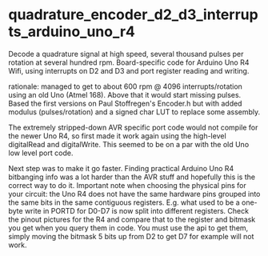 # quadrature_encoder_d2_d3_interrupts_arduino_uno_r4
Decode a quadrature signal at high speed, several thousand pulses per rotation at several hundred rpm.
Board-specific code for Arduino Uno R4 Wifi, using interrupts on D2 and D3 and port register reading and writing.

rationale: managed to get to about 600 rpm @ 4096 interrupts/rotation using an old Uno (Atmel 168). Above that it would start missing pulses.
Based the first versions on Paul Stoffregen's Encoder.h but with added modulus (pulses/rotation) and a signed char LUT to replace some assembly.

The extremely stripped-down AVR specific port code would not compile for the newer Uno R4, so first made it work again using the high-level
digitalRead and digitalWrite. This seemed to be on a par with the old Uno low level port code.

Next step was to make it go faster. Finding practical Arduino Uno R4 bitbanging info was a lot harder than the AVR stuff and hopefully this is the correct way to do it.
Important note when choosing the physical pins for your circuit: the Uno R4 does not have the same hardware pins grouped into the same bits in the same contiguous registers.
E.g. what used to be a one-byte write in PORTD for D0-D7 is now split into different registers. Check the pinout pictures for the R4 and compare that to the register and bitmask you get when you query them in code.
You must use the api to get them, simply moving the bitmask 5 bits up from D2 to get D7 for example will not work.
